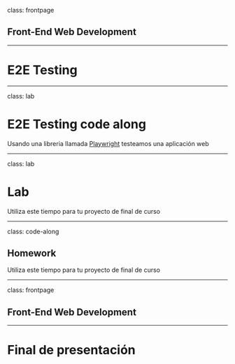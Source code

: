 class: frontpage

<div>
  <h2>Front-End Web Development</h2>
  <hr/>
  <h1>E2E Testing</h1>
</div>

---

class: lab

# E2E Testing code along

Usando una libreria llamada <a href="https://playwright.dev/" class="external-link">Playwright</a> testeamos una aplicación web

---

class: lab

# Lab

Utiliza este tiempo para tu proyecto de final de curso

---

class: code-along

## Homework

Utiliza este tiempo para tu proyecto de final de curso

---

class: frontpage

<div>
  <h2>Front-End Web Development</h2>
  <hr/>
  <h1>Final de presentación</h1>
</div>
